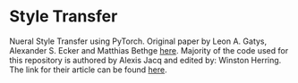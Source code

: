 # Style Transfer

Nueral Style Transfer using PyTorch. Original paper by Leon A. Gatys, Alexander S. Ecker and Matthias Bethge [here](https://arxiv.org/abs/1508.06576). Majority of the code used for this repository is authored by Alexis Jacq and edited by: Winston Herring. The link for their article can be found [here](https://pytorch.org/tutorials/advanced/neural_style_tutorial.html).
